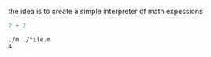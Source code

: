 the idea is to create a simple interpreter of math expessions

``` file=file.m
2 + 2
```

```shell
./m ./file.m
4
```
